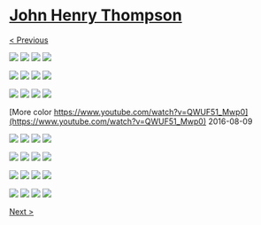 # [John Henry Thompson](../README.md)

[< Previous](2016-08-13-1.md)

[![](../media/2016-08-13/Flexi-Sphere-11-thumb.jpg)](../posts/2016-08-13-12.md) [![](../media/2016-08-13/Flexi-Sphere-12-thumb.jpg)](../posts/2016-08-13-13.md) [![](../media/2016-08-13/Flexi-Sphere-13-thumb.jpg)](../posts/2016-08-13-14.md) [![](../media/2016-08-13/Flexi-Sphere-14-thumb.jpg)](../posts/2016-08-13-15.md)

[![](../media/2016-08-13/Timeline-Photos-Nari-Ward-artist-curator-Diana-Nawi-thumb.jpg)](../posts/2016-08-13-16.md) [![](../media/2016-08-13/Timeline-Photos-My-copy-Original-with-the-collection-at-the-barn-thumb.jpg)](../posts/2016-08-13-17.md) [![](../media/2016-08-12/Timeline-Photos-thumb.jpg)](../posts/2016-08-12-1.md) [![](../media/2016-08-12/Naturalization-event-by-Nari-Ward-artist-not-present-thumb.jpg)](../posts/2016-08-12-2.md)

[![](../media/2016-08-11/Timeline-Photos-thumb.jpg)](../posts/2016-08-11-1.md) [![](../media/2016-08-11/Angry-Birds-thumb.jpg)](../posts/2016-08-11-2.md) [![](../media/2016-08-11/Rajni-22-thumb.jpg)](../posts/2016-08-11-3.md) [![](../media/2016-08-10/Half-COlor-thumb.jpg)](../posts/2016-08-10-2.md)



[More color https://www.youtube.com/watch?v=QWUF51_Mwp0](https://www.youtube.com/watch?v=QWUF51_Mwp0)
2016-08-09

[![](../media/2016-08-09/Timeline-Photos-Clouds-thumb.jpg)](../posts/2016-08-09-3.md) [![](../media/2016-08-09/Timeline-Photos-Weapons-on-display-thumb.jpg)](../posts/2016-08-09-4.md) [![](../media/2016-08-09/Timeline-Photos-At-38-thousand-feet-and-minus-71-degrees-you-are-thumb.jpg)](../posts/2016-08-09-5.md) [![](../media/2016-08-09/Timeline-Photos-Me-thumb.jpg)](../posts/2016-08-09-6.md)

[![](../media/2016-08-08/Pharaoh-in-England-thumb.jpg)](../posts/2016-08-08-1.md) [![](../media/2016-08-08/Pharaoh-in-England-1-thumb.jpg)](../posts/2016-08-08-2.md) [![](../media/2016-08-08/Pharaoh-in-England-2-thumb.jpg)](../posts/2016-08-08-3.md) [![](../media/2016-08-08/Pharaoh-in-England-3-thumb.jpg)](../posts/2016-08-08-4.md)

[![](../media/2016-08-08/Pharaoh-in-England-4-thumb.jpg)](../posts/2016-08-08-5.md) [![](../media/2016-08-08/Pharaoh-in-England-5-thumb.jpg)](../posts/2016-08-08-6.md) [![](../media/2016-08-08/Pharaoh-in-England-6-thumb.jpg)](../posts/2016-08-08-7.md) [![](../media/2016-08-08/Pharaoh-in-England-7-thumb.jpg)](../posts/2016-08-08-8.md)

[![](../media/2016-08-08/Pharaoh-in-England-8-thumb.jpg)](../posts/2016-08-08-9.md) [![](../media/2016-08-08/Pharaoh-in-England-9-thumb.jpg)](../posts/2016-08-08-10.md) [![](../media/2016-08-08/Pharaoh-in-England-10-thumb.jpg)](../posts/2016-08-08-11.md) [![](../media/2016-08-08/Rajni-22-thumb.jpg)](../posts/2016-08-08-12.md)

[Next >](2016-06-16-1.md)